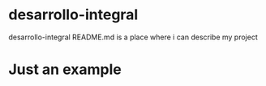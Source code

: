 # desarrollo-integral
desarrollo-integral
README.md is a place where i can describe my project
# Just an example 